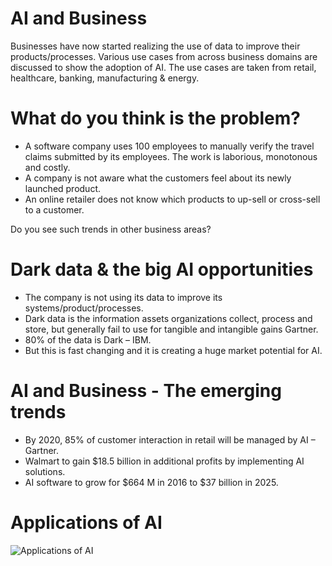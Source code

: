 
# AI and Business

Businesses have now started realizing the use of data to improve their products/processes.  Various use cases from across business domains are discussed to show the adoption of AI. The use cases are taken from retail, healthcare, banking, manufacturing & energy.


# What do you think is the problem?

  - A software company uses 100 employees to manually verify the travel claims submitted by its employees. The work is laborious,             monotonous and costly.
  - A company is not aware what the customers feel about its newly launched product.
  - An online retailer does not know which products to up-sell or cross-sell to a customer.

 Do you see such trends in other business areas?
 
 # Dark data & the big AI opportunities
 
  - The company is not using its data to improve its systems/product/processes.
  - Dark data is the information assets organizations collect, process and store, but generally fail to use for tangible and intangible        gains Gartner.
  - 80% of the data is Dark – IBM.
  - But this is fast changing and it is creating a huge market potential for AI.
  
  # AI and Business - The emerging trends
  
  - By 2020, 85% of customer interaction in retail will be managed by AI – Gartner.
  - Walmart to gain $18.5 billion in additional profits by implementing AI solutions.
  - AI software to grow for $664 M in 2016 to $37 billion in 2025.

# Applications of AI

![Applications of AI](https://github.com/pawanmandhan/introduction-to-artificial-intelligence/tree/master/AI%20in%20Business/Business%20Applications%20of%20AI/img/applications_of_ai.png)
